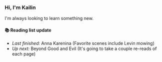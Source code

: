 ### Hi, I'm Kailin

I'm always looking to learn something new. 

#### 📚 Reading list update 
* _Last finished:_ Anna Karenina (Favorite scenes include Levin mowing) 
* _Up next:_  Beyond Good and Evil (It's going to take a couple re-reads of each page) 


<!--
**kailin-lu/kailin-lu** is a ✨ _special_ ✨ repository because its `README.md` (this file) appears on your GitHub profile.

Here are some ideas to get you started:

- 🔭 I’m currently working on ...
- 🌱 I’m currently learning ...
- 👯 I’m looking to collaborate on ...
- 🤔 I’m looking for help with ...
- 💬 Ask me about ...
- 📫 How to reach me: ...
- 😄 Pronouns: ...
- ⚡ Fun fact: ...
-->
